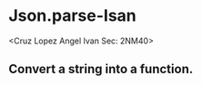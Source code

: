 # Json.parse-Isan
<Cruz Lopez Angel Ivan   Sec: 2NM40>
<!DOCTYPE html>
<html>
<body>

<h2>Convert a string into a function.</h2>

<p id="demo"></p>

<script>

var text = '{"precio":"decimal","liminf":"decimal","limsup":"decimal","tasa":"decimal","fija":"decimal","isan":"decimal","calcular_isan":"function() {precio= 200000;if (precio<75098.87) {"es_nivel_1":"function() {tasa=.02;fija=0.00;liminferior=0.01;limsuperior=75098.87; return es_nivel_1;}"} else {"¿es_2?":"function() {if (precio<90118.61)) {"es_nivel_2":"function() {tasa=.05;fija=1501.96;liminferior=75098.88;limsuperior=90118.61;return es_nivel_2;}"} else {"¿es_3?":"function() {if (precio<105138.43) {"es_nivel_3":"function() {tasa=.10;fija=2252.97;liminferior=98118.62;limsuperior=105138.43;return es_nivel_3;}"} else {"¿es_4?":"function() {if (precio<135117.89) {"es_nivel_4":"function() {tasa=.15;fija=3754.94;liminferior=105138.44;limsuperior=135177.89;return es_nivel_4;}" } else {"es_nivel_5":"function() {tasa=0.17;fija=8260.86;liminferior=135177.90;limsuperior=135177.89;limsuperior=135177.89;return es_nivel_5;}"}return ¿es_4?;}"}return ¿es_3?;}"}return ¿es_2?;}"}return calcular_isan;}"}';
var obj = JSON.parse(text);
obj.calcular_isan = eval("(" + obj.calcular_isan + ")");

document.getElementById("demo").innerHTML = obj.precio + ", " + obj.calcular_isan(); 

</script>

</body>
</html>
